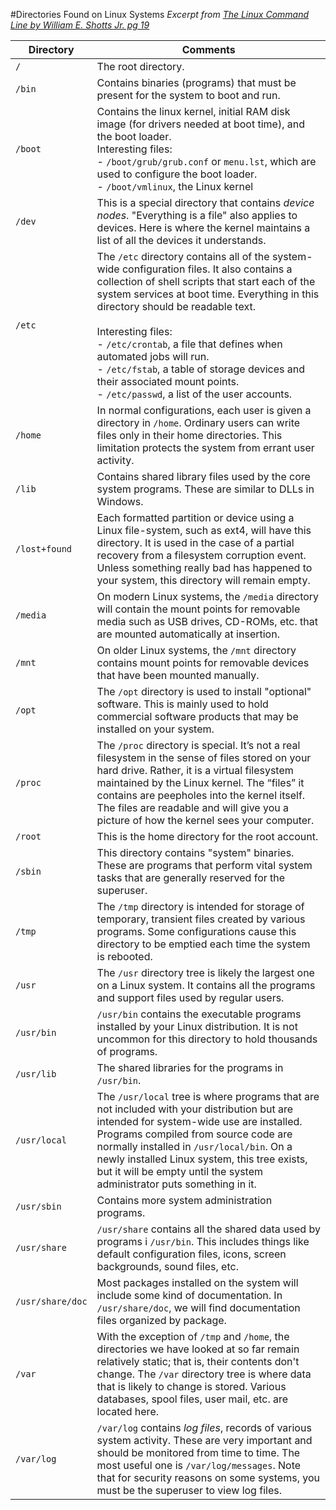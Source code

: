 #Directories Found on Linux Systems
*Excerpt from [The Linux Command Line by William E. Shotts Jr. pg 19 ](http://www.amazon.com/Linux-Command-Line-Complete-Introduction/dp/1593273894/ref=sr_1_1?s=books&ie=UTF8&qid=1456194414&sr=1-1)*

| Directory | Comments |
|-----------|----------|
| `/` | The root directory. |
| `/bin` | Contains binaries (programs) that must be present for the system to boot and run. |
| `/boot`| Contains the linux kernel, initial RAM disk image (for drivers needed at boot time), and the boot loader.<br> Interesting files:<br> - `/boot/grub/grub.conf` or `menu.lst`, which are used to configure the boot loader. <br> - `/boot/vmlinux`, the Linux kernel |
| `/dev` | This is a special directory that contains *device nodes*. "Everything is a file" also applies to devices. Here is where the kernel maintains a list of all the devices it understands.|
| `/etc` | The `/etc` directory contains all of the system-wide configuration files. It also contains a collection of shell scripts that start each of the system services at boot time. Everything in this directory should be readable text.<br><br> Interesting files: <br> - `/etc/crontab`, a file that defines when automated jobs will run. <br> - `/etc/fstab`, a table of storage devices and their associated mount points. <br> - `/etc/passwd`, a list of the user accounts. |
| `/home` | In normal configurations, each user is given a directory in `/home`. Ordinary users can write files only in their home directories. This limitation protects the system from errant user activity. |
| `/lib` | Contains shared library files used by the core system programs. These are similar to DLLs in Windows. |
| `/lost+found` | Each formatted partition or device using a Linux file-system, such as ext4, will have this directory. It is used in the case of a partial recovery from a filesystem corruption event. Unless something really bad has happened to your system, this directory will remain empty. |
| `/media` | On modern Linux systems, the `/media` directory will contain the mount points for removable media such as USB drives, CD-ROMs, etc. that are mounted automatically at insertion. |
| `/mnt` | On older Linux systems, the `/mnt` directory contains mount points for removable devices that have been mounted manually. |
| `/opt` | The `/opt` directory is used to install "optional" software. This is mainly used to hold commercial software products that may be installed on your system. |
| `/proc` | The `/proc` directory is special. It’s not a real filesystem in the sense of files stored on your hard drive. Rather, it is a virtual filesystem maintained by the Linux kernel. The “files” it contains are peepholes into the kernel itself. The files are readable and will give you a picture of how the kernel sees your computer. |
| `/root` | This is the home directory for the root account. |
| `/sbin` | This directory contains "system" binaries. These are programs that perform vital system tasks that are generally reserved for the superuser. |
| `/tmp` | The `/tmp` directory is intended for storage of temporary, transient files created by various programs. Some configurations cause this directory to be emptied each time the system is rebooted. |
| `/usr` | The `/usr` directory tree is likely the largest one on a Linux system. It contains all the programs and support files used by regular users. |
| `/usr/bin` | `/usr/bin` contains the executable programs installed by your Linux distribution. It is not uncommon for this directory to hold thousands of programs. |
| `/usr/lib` | The shared libraries for the programs in `/usr/bin`. |
| `/usr/local` | The `/usr/local` tree is where programs that are not included with your distribution but are intended for system-wide use are installed. Programs compiled from source code are normally installed in `/usr/local/bin`. On a newly installed Linux system, this tree exists, but it will be empty until the system administrator puts something in it. |
| `/usr/sbin` | Contains more system administration programs. |
| `/usr/share` | `/usr/share` contains all the shared data used by programs i `/usr/bin`. This includes things like default configuration files, icons, screen backgrounds, sound files, etc. |
| `/usr/share/doc` | Most packages installed on the system will include some kind of documentation. In `/usr/share/doc`, we will find documentation files organized by package. |
| `/var` | With the exception of `/tmp` and `/home`, the directories we have looked at so far remain relatively static; that is, their contents don't change. The `/var` directory tree is where data that is likely to change is stored. Various databases, spool files, user mail, etc. are located here.
| `/var/log` | `/var/log` contains *log files*, records of various system activity. These are very important and should be monitored from time to time. The most useful one is `/var/log/messages`. Note that for security reasons on some systems, you must be the superuser to view log files.
 